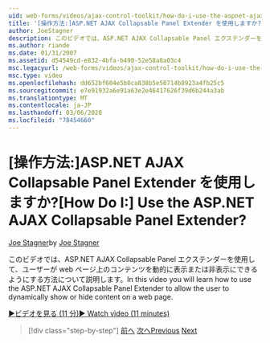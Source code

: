 ```yaml
---
uid: web-forms/videos/ajax-control-toolkit/how-do-i-use-the-aspnet-ajax-collapsable-panel-extender
title: '[操作方法:]ASP.NET AJAX Collapsable Panel Extender を使用しますか? | Microsoft Docs'
author: JoeStagner
description: このビデオでは、ASP.NET AJAX Collapsable Panel エクステンダーを使用して、ユーザーが web ページ上のコンテンツを動的に表示または非表示にできるようにする方法について説明します。
ms.author: riande
ms.date: 01/31/2007
ms.assetid: d54549cd-e832-4bfa-b490-52e58a8a03c4
msc.legacyurl: /web-forms/videos/ajax-control-toolkit/how-do-i-use-the-aspnet-ajax-collapsable-panel-extender
msc.type: video
ms.openlocfilehash: dd652bf604e5b0ca838b5e50714b8923a4fb25c5
ms.sourcegitcommit: e7e91932a6e91a63e2e46417626f39d6b244a3ab
ms.translationtype: MT
ms.contentlocale: ja-JP
ms.lasthandoff: 03/06/2020
ms.locfileid: "78454660"
---
```

# <a name="how-do-i-use-the-aspnet-ajax-collapsable-panel-extender"></a><span data-ttu-id="de9e7-104">[操作方法:]ASP.NET AJAX Collapsable Panel Extender を使用しますか?</span><span class="sxs-lookup"><span data-stu-id="de9e7-104">[How Do I:] Use the ASP.NET AJAX Collapsable Panel Extender?</span></span>

<span data-ttu-id="de9e7-105">[Joe Stagner](https://github.com/JoeStagner)</span><span class="sxs-lookup"><span data-stu-id="de9e7-105">by [Joe Stagner](https://github.com/JoeStagner)</span></span>

<span data-ttu-id="de9e7-106">このビデオでは、ASP.NET AJAX Collapsable Panel エクステンダーを使用して、ユーザーが web ページ上のコンテンツを動的に表示または非表示にできるようにする方法について説明します。</span><span class="sxs-lookup"><span data-stu-id="de9e7-106">In this video you will learn how to use the ASP.NET AJAX Collapsable Panel Extender to allow the user to dynamically show or hide content on a web page.</span></span>

[<span data-ttu-id="de9e7-107">&#9654;ビデオを見る (11 分)</span><span class="sxs-lookup"><span data-stu-id="de9e7-107">&#9654; Watch video (11 minutes)</span></span>](https://channel9.msdn.com/Blogs/ASP-NET-Site-Videos/how-do-i-use-the-aspnet-ajax-collapsable-panel-extender)

> [!div class="step-by-step"]
> <span data-ttu-id="de9e7-108">[前へ](how-do-i-use-the-aspnet-ajax-accordion-control.md)
> [次へ](how-do-i-use-the-aspnet-ajax-draggable-panel-extender.md)</span><span class="sxs-lookup"><span data-stu-id="de9e7-108">[Previous](how-do-i-use-the-aspnet-ajax-accordion-control.md)
[Next](how-do-i-use-the-aspnet-ajax-draggable-panel-extender.md)</span></span>
